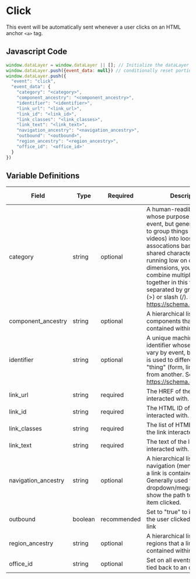 # Click

This event will be automatically sent whenever a user clicks on an HTML anchor `<a>` tag.

## Javascript Code
```js
window.dataLayer = window.dataLayer || []; // Initialize the dataLayer variable to avoid JS errors
window.dataLayer.push({event_data: null}) // conditionally reset portions of DL 
window.dataLayer.push({
  "event": "click",
  "event_data": {
    "category": "<category>",
    "component_ancestry": "<component_ancestry>",
    "identifier": "<identifier>",
    "link_url": "<link_url>",
    "link_id": "<link_id>",
    "link_classes": "<link_classes>",
    "link_text": "<link_text>",
    "navigation_ancestry": "<navigation_ancestry>",
    "outbound": "<outbound>",
    "region_ancestry": "<region_ancestry>",
    "office_id": '<office_id>'
  }
})
```

## Variable Definitions
|Field|Type|Required|Description|Example|Pattern|Min Length|Max Length|Minimum|Maximum|Multiple Of|
| --- | --- | --- | --- | --- | --- | --- | --- | --- | --- | --- |
|category|string|optional|A human-readible identifier whose purpose will vary by event, but generally is used to group things (forms, links, videos) into loose assocations based upon shared characteristics. If running low on custom dimensions, you may combine multiple categories together in this field, separated by greater than (>) or slash (/). See https://schema.org/category.||
|component_ancestry|string|optional|A hierarchical list of all components that a link is contained within|main>hero>cta-box|
|identifier|string|optional|A unique machine-readible identifier whose purpose will vary by event, but generally is used to differentiate one "thing" (form, link, video) from another. See https://schema.org/identifier.|unique-identifier|
|link_url|string|required|The HREF of the link interacted with.|https://www.comfortkeepers.com/download.pdf|
|link_id|string|required|The HTML ID of the link interacted with.|html-id-goes-here|
|link_classes|string|required|The list of HTML classes of the link interacted with.|html-classes-go-here|
|link_text|string|required|The text of the link interacted with.|Apply Now >>|
|navigation_ancestry|string|optional|A hierarchical list of all navigation (menu) links that a link is contained within. Generally used within dropdown/mega menus to show the path to the menu item clicked.|About Us>Testimonials|
|outbound|boolean|recommended|Set to "true" to indicate that the user clicked on an exit link|FALSE|
|region_ancestry|string|optional|A hierarchical list of all regions that a link is contained within.|header|
|office_id|string|optional|Set on all events that can be tied back to an office.|/ohio/springfield|





